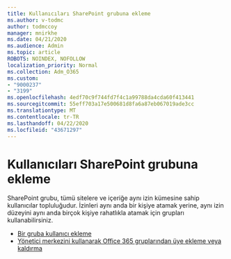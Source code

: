 ```yaml
---
title: Kullanıcıları SharePoint grubuna ekleme
ms.author: v-todmc
author: todmccoy
manager: mnirkhe
ms.date: 04/21/2020
ms.audience: Admin
ms.topic: article
ROBOTS: NOINDEX, NOFOLLOW
localization_priority: Normal
ms.collection: Adm_O365
ms.custom:
- "9000237"
- "3199"
ms.openlocfilehash: 4edf70c9f744fd7f4c1a99788da4cda60f413441
ms.sourcegitcommit: 55eff703a17e500681d8fa6a87eb067019ade3cc
ms.translationtype: MT
ms.contentlocale: tr-TR
ms.lasthandoff: 04/22/2020
ms.locfileid: "43671297"
---
```

# <a name="add-users-to-a-sharepoint-group"></a>Kullanıcıları SharePoint grubuna ekleme

SharePoint grubu, tümü sitelere ve içeriğe aynı izin kümesine sahip kullanıcılar topluluğudur. İzinleri aynı anda bir kişiye atamak yerine, aynı izin düzeyini aynı anda birçok kişiye rahatlıkla atamak için grupları kullanabilirsiniz.

- [Bir gruba kullanıcı ekleme](https://docs.microsoft.com/sharepoint/customize-sharepoint-site-permissions#add-users-to-a-group)
- [Yönetici merkezini kullanarak Office 365 gruplarından üye ekleme veya kaldırma](https://docs.microsoft.com/office365/admin/create-groups/add-or-remove-members-from-groups?view=o365-worldwide)